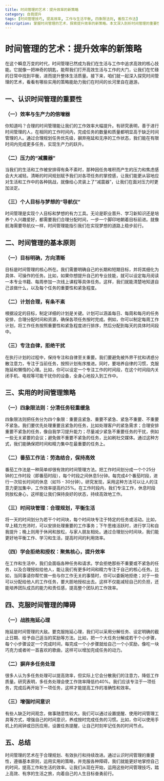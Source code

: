 ```yaml
---
title: 时间管理的艺术：提升效率的新策略
category: 自我提升
tags: [时间管理技巧, 提高效率, 工作与生活平衡, 四象限法则, 番茄工作法]
description: 掌握时间管理的艺术，探索提升效率的新策略。本文深入剖析时间管理的重要性，介绍基本原则，并提供实用的时间管理技巧，帮助你在忙碌的生活中找到平衡，实现工作与生活的和谐统一。
---
```


# 时间管理的艺术：提升效率的新策略

在这个瞬息万变的时代，时间管理已然成为我们在生活与工作中追求高效的核心技能。它就像一把神奇的钥匙，能帮我们打开高效生活与工作的大门，让我们在忙碌的日常中找到平衡，进而提升整体生活质量。接下来，咱们就一起深入探究时间管理的艺术，看看有哪些实用的策略能助力我们在时间的长河里自在遨游。

## 一、认识时间管理的重要性

### （一）效率与生产力的倍增器
你知道吗？合理的时间管理能让我们的工作效率大幅提升。有研究表明，善于进行时间管理的人，在相同的工作时间内，完成任务的数量和质量都明显高于缺乏时间管理的人。通过合理规划任务优先级，摒弃拖延和无序的工作状态，我们能在有限时间内完成更多任务，实现生产力的跃升。

### （二）压力的“减震器”
当我们的生活和工作被安排得有条不紊时，那种因任务堆积而产生的压力和焦虑感会大大减轻。清晰的时间规划赋予我们对各项任务的掌控感，让我们能更从容地应对生活和工作中的各种挑战，就像给心灵装上了“减震器”，让我们在面对压力时更加淡定。

### （三）个人目标与梦想的“导航仪”
时间管理是实现个人目标和梦想的有力工具。无论是职业晋升、学习新知识还是培养个人兴趣爱好，都需要我们合理分配时间，一步一个脚印地朝着目标前进。就像航海需要导航仪一样，时间管理能指引我们在实现梦想的道路上稳步前行。

## 二、时间管理的基本原则

### （一）目标明确，方向清晰
目标是时间管理的核心所在。我们需要明确自己的长期和短期目标，并将其细化为具体、可操作的任务。比如，如果你想提升自己的专业技能，就可以设定每月阅读一本专业书籍、每周参加一次线上课程等具体任务。这样，我们就能清楚地知道自己该做什么，以及每个任务的重要性和紧急程度。

### （二）计划合理，有条不紊
根据设定的目标，制定详细的计划是关键。计划可以涵盖每日、每周和每月的任务安排，合理分配时间和资源，确保各项任务按时完成。例如，你可以制定每周工作计划，将工作任务按照重要性和紧急程度进行排序，然后分配到每天的具体时间段中。

### （三）专注自律，拒绝干扰
在执行计划的过程中，保持专注和自律至关重要。我们要避免被外界干扰和诱惑分散注意力，专注于当前任务，按照计划有序推进。同时，要培养自律的习惯，克服拖延和懒惰的心理。比如，你可以设定一个专注工作的时间段，在这个时间段内关闭手机、电视等可能干扰你的设备，全身心地投入到工作中。

## 三、实用的时间管理策略

### （一）四象限法则：分清任务轻重缓急
四象限法则把任务分为四个象限：重要且紧急、重要不紧急、紧急不重要、不重要不紧急。我们要优先处理重要且紧急的任务，比如处理客户的紧急需求；合理安排重要不紧急的任务，像自我学习提升能力；尽量减少紧急不重要任务的干扰，例如一些无关紧要的会议；避免做不重要不紧急的任务，比如刷社交媒体。通过这种方式，我们能确保把时间和精力集中在最重要的任务上。

### （二）番茄工作法：劳逸结合，保持高效
番茄工作法是一种简单却很有效的时间管理方法。把工作时间划分成一个个25分钟的工作时段（即番茄时段），每个时段之间休息5分钟。每完成4个番茄时段，进行一次较长时间的休息（如15 - 30分钟）。研究发现，采用这种方法可以让人的注意力更加集中，工作效率提高约25%。在工作时段内，我们专注工作，休息时段则放松身心，这样能让我们保持良好的状态，持续高效地工作。

### （三）时间块管理：合理规划，平衡生活
将一天的时间划分为若干个时间块，每个时间块专注于特定的任务或活动。比如，早上精力充沛时，可以安排处理重要的工作事务；下午思维活跃时，进行学习和自我提升；晚上则用于休闲和放松，与家人朋友相处。通过合理划分时间块，我们能更好地平衡工作、学习和生活，提高时间的利用效率。

### （四）学会拒绝和授权：聚焦核心，提升效率
在工作和生活中，我们会面临各种任务和请求。学会拒绝那些不重要或不紧急的任务，以及合理授权给他人，能让我们有更多时间和精力专注于自己的核心任务。比如，当同事请你帮忙做一些与你工作无关的事情时，你可以委婉地拒绝；对于一些可以分配给他人的工作任务，要大胆地授权出去。这样不仅能减轻自己的负担，还能培养团队成员的能力和责任感，提高整个团队的工作效率。

## 四、克服时间管理的障碍

### （一）战胜拖延心理
拖延是时间管理的大敌。要克服拖延心理，我们可以采用分解任务、设定明确的截止日期、给予自己适当的奖励等方法。比如，把一个大任务分解成若干个小步骤，每个小步骤设定一个完成时间，每完成一个小步骤就给自己一个小奖励，像吃一块巧克力或者听一首喜欢的歌曲，这样可以增加完成任务的动力。

### （二）摒弃多任务处理
很多人认为多任务处理可以提高效率，但实际上它会分散我们的注意力，降低工作质量。研究表明，多任务处理会使工作效率降低约40%。我们应该专注于一项任务，完成后再开始下一项任务，这样才能提高工作的准确性和效率。

### （三）增强时间意识
有些人缺乏时间观念，做事随意性较大。我们可以通过设置提醒、使用时间管理工具等方式，增强自己的时间意识，养成按时完成任务的习惯。比如，你可以使用手机上的闹钟或日历应用，设置任务提醒，让自己时刻牢记任务的时间节点。

## 五、总结
时间管理的艺术在于合理规划、有效执行和持续改进。通过认识时间管理的重要性，遵循基本原则，运用实用的策略，并克服各种障碍，我们就能更好地掌控自己的时间，提高工作和生活的效率。让我们从现在开始，运用这些时间管理技巧，踏上高效、有序的生活之旅，向着自己的人生目标奋勇前行。